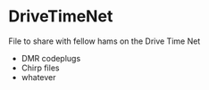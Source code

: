 # DriveTimeNet
File to share with fellow hams on the Drive Time Net

- DMR codeplugs
- Chirp files
- whatever
